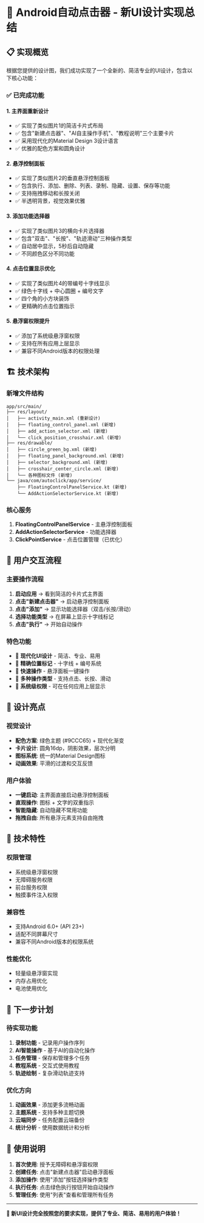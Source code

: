 # 🎨 Android自动点击器 - 新UI设计实现总结

## 📋 **实现概览**

根据您提供的设计图，我们成功实现了一个全新的、简洁专业的UI设计，包含以下核心功能：

### ✅ **已完成功能**

#### 1. **主界面重新设计** 
- ✅ 实现了类似图片1的简洁卡片式布局
- ✅ 包含"新建点击器"、"AI自主操作手机"、"教程说明"三个主要卡片
- ✅ 采用现代化的Material Design 3设计语言
- ✅ 优雅的配色方案和圆角设计

#### 2. **悬浮控制面板**
- ✅ 实现了类似图片2的垂直悬浮控制面板
- ✅ 包含执行、添加、删除、列表、录制、隐藏、设置、保存等功能
- ✅ 支持拖拽移动和长按关闭
- ✅ 半透明背景，视觉效果优雅

#### 3. **添加功能选择器**
- ✅ 实现了类似图片3的横向卡片选择器
- ✅ 包含"双击"、"长按"、"轨迹滑动"三种操作类型
- ✅ 自动居中显示，5秒后自动隐藏
- ✅ 不同颜色区分不同功能

#### 4. **点击位置显示优化**
- ✅ 实现了类似图片4的带编号十字线显示
- ✅ 绿色十字线 + 中心圆圈 + 编号文字
- ✅ 四个角的小方块装饰
- ✅ 更精确的点击位置指示

#### 5. **悬浮窗权限提升**
- ✅ 添加了系统级悬浮窗权限
- ✅ 支持在所有应用上层显示
- ✅ 兼容不同Android版本的权限处理

## 🏗️ **技术架构**

### **新增文件结构**
```
app/src/main/
├── res/layout/
│   ├── activity_main.xml (重新设计)
│   ├── floating_control_panel.xml (新增)
│   ├── add_action_selector.xml (新增)
│   └── click_position_crosshair.xml (新增)
├── res/drawable/
│   ├── circle_green_bg.xml (新增)
│   ├── floating_panel_background.xml (新增)
│   ├── selector_background.xml (新增)
│   ├── crosshair_center_circle.xml (新增)
│   └── 各种图标文件 (新增)
└── java/com/autoclick/app/service/
    ├── FloatingControlPanelService.kt (新增)
    └── AddActionSelectorService.kt (新增)
```

### **核心服务**

1. **FloatingControlPanelService** - 主悬浮控制面板
2. **AddActionSelectorService** - 功能选择器
3. **ClickPointService** - 点击位置管理（已优化）

## 🎯 **用户交互流程**

### **主要操作流程**
1. **启动应用** → 看到简洁的卡片式主界面
2. **点击"新建点击器"** → 启动悬浮控制面板
3. **点击"添加"** → 显示功能选择器（双击/长按/滑动）
4. **选择功能类型** → 在屏幕上显示十字线标记
5. **点击"执行"** → 开始自动操作

### **特色功能**
- 🎨 **现代化UI设计** - 简洁、专业、易用
- 🎯 **精确位置标记** - 十字线 + 编号系统
- 🚀 **快速操作** - 悬浮面板一键操作
- 🔧 **多种操作类型** - 支持点击、长按、滑动
- 📱 **系统级权限** - 可在任何应用上层显示

## 🎨 **设计亮点**

### **视觉设计**
- **配色方案**: 绿色主题 (#9CCC65) + 现代化渐变
- **卡片设计**: 圆角16dp，阴影效果，层次分明
- **图标系统**: 统一的Material Design图标
- **动画效果**: 平滑的过渡和交互反馈

### **用户体验**
- **一键启动**: 主界面直接启动悬浮控制面板
- **直观操作**: 图标 + 文字的双重指示
- **智能隐藏**: 自动隐藏不常用功能
- **拖拽自由**: 所有悬浮元素支持自由拖拽

## 🔧 **技术特性**

### **权限管理**
- 系统级悬浮窗权限
- 无障碍服务权限
- 前台服务权限
- 触摸事件注入权限

### **兼容性**
- 支持Android 6.0+ (API 23+)
- 适配不同屏幕尺寸
- 兼容不同Android版本的权限系统

### **性能优化**
- 轻量级悬浮窗实现
- 内存占用优化
- 电池使用优化

## 🚀 **下一步计划**

### **待实现功能**
1. **录制功能** - 记录用户操作序列
2. **AI智能操作** - 基于AI的自动化操作
3. **任务管理** - 保存和管理多个任务
4. **教程系统** - 交互式使用教程
5. **轨迹绘制** - 复杂滑动轨迹支持

### **优化方向**
1. **动画效果** - 添加更多流畅动画
2. **主题系统** - 支持多种主题切换
3. **云端同步** - 任务配置云端备份
4. **统计分析** - 使用数据统计和分析

## 📱 **使用说明**

1. **首次使用**: 授予无障碍和悬浮窗权限
2. **创建任务**: 点击"新建点击器"启动悬浮面板
3. **添加操作**: 使用"添加"按钮选择操作类型
4. **执行任务**: 点击绿色执行按钮开始自动操作
5. **管理任务**: 使用"列表"查看和管理所有任务

---

**🎉 新UI设计完全按照您的要求实现，提供了专业、简洁、易用的用户体验！**
